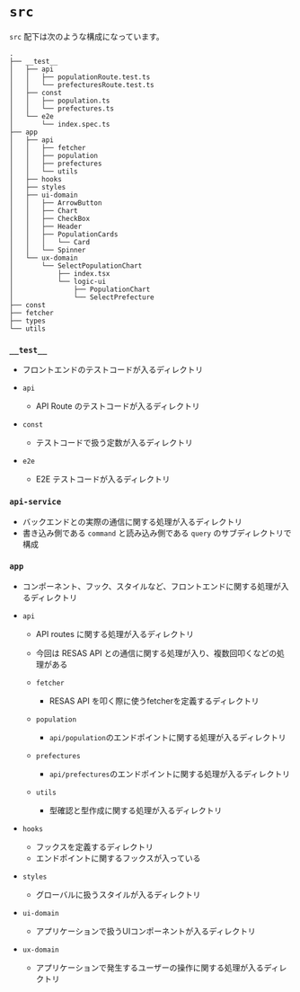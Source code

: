 # `src`

`src` 配下は次のような構成になっています。

```
.
├── __test__
│   ├── api
│   │   ├── populationRoute.test.ts
│   │   └── prefecturesRoute.test.ts
│   ├── const
│   │   ├── population.ts
│   │   └── prefectures.ts
│   └── e2e
│       └── index.spec.ts
├── app
│   ├── api
│   │   ├── fetcher
│   │   ├── population
│   │   ├── prefectures
│   │   └── utils
│   ├── hooks
│   ├── styles
│   ├── ui-domain
│   │   ├── ArrowButton
│   │   ├── Chart
│   │   ├── CheckBox
│   │   ├── Header
│   │   ├── PopulationCards
│   │   │   └── Card
│   │   └── Spinner
│   └── ux-domain
│       └── SelectPopulationChart
│           ├── index.tsx
│           └── logic-ui
│               ├── PopulationChart
│               └── SelectPrefecture
├── const
├── fetcher
├── types
└── utils
```

### `__test__`

- フロントエンドのテストコードが入るディレクトリ

- `api`

  - API Route のテストコードが入るディレクトリ

- `const`

  - テストコードで扱う定数が入るディレクトリ

- `e2e`

  - E2E テストコードが入るディレクトリ

### `api-service`

- バックエンドとの実際の通信に関する処理が入るディレクトリ
- 書き込み側である `command` と読み込み側である `query` のサブディレクトリで構成

### `app`

- コンポーネント、フック、スタイルなど、フロントエンドに関する処理が入るディレクトリ

- `api`

  - API routes に関する処理が入るディレクトリ
  - 今回は RESAS API との通信に関する処理が入り、複数回叩くなどの処理がある

  - `fetcher`

    - RESAS API を叩く際に使うfetcherを定義するディレクトリ

  - `population`

    - `api/population`のエンドポイントに関する処理が入るディレクトリ

  - `prefectures`

    - `api/prefectures`のエンドポイントに関する処理が入るディレクトリ

  - `utils`

    - 型確認と型作成に関する処理が入るディレクトリ

- `hooks`

  - フックスを定義するディレクトリ
  - エンドポイントに関するフックスが入っている

- `styles`

  - グローバルに扱うスタイルが入るディレクトリ

- `ui-domain`

  - アプリケーションで扱うUIコンポーネントが入るディレクトリ

- `ux-domain`

  - アプリケーションで発生するユーザーの操作に関する処理が入るディレクトリ
